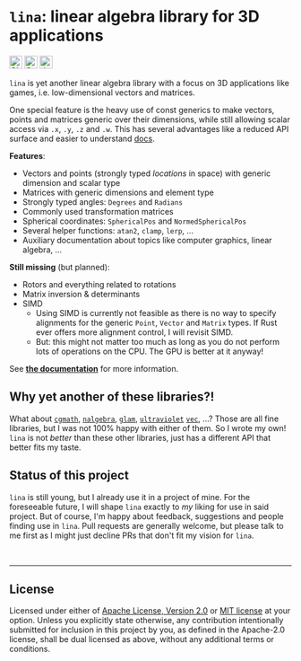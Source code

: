 # `lina`: linear algebra library for 3D applications

[<img alt="CI status of main" src="https://img.shields.io/github/workflow/status/LukasKalbertodt/lina/CI/main?label=CI&logo=github&logoColor=white&style=for-the-badge" height="23">](https://github.com/LukasKalbertodt/lina/actions?query=workflow%3ACI+branch%3Amaster)
[<img alt="Crates.io Version" src="https://img.shields.io/crates/v/lina?logo=rust&style=for-the-badge" height="23">](https://crates.io/crates/lina)
[<img alt="docs.rs" src="https://img.shields.io/crates/v/lina?color=blue&label=docs&style=for-the-badge" height="23">](https://docs.rs/lina)


`lina` is yet another linear algebra library with a focus on 3D applications
like games, i.e. low-dimensional vectors and matrices.

One special feature is the heavy use of const generics to make vectors, points
and matrices generic over their dimensions, while still allowing scalar access
via `.x`, `.y`, `.z` and `.w`. This has several advantages like a reduced API
surface and easier to understand [docs](https://docs.rs/lina).

**Features**:

- Vectors and points (strongly typed *locations* in space) with generic dimension and scalar type
- Matrices with generic dimensions and element type
- Strongly typed angles: `Degrees` and `Radians`
- Commonly used transformation matrices
- Spherical coordinates: `SphericalPos` and `NormedSphericalPos`
- Several helper functions: `atan2`, `clamp`, `lerp`, ...
- Auxiliary documentation about topics like computer graphics, linear algebra, ...

**Still missing** (but planned):

- Rotors and everything related to rotations
- Matrix inversion & determinants
- SIMD
    - Using SIMD is currently not feasible as there is no way to specify
      alignments for the generic `Point`, `Vector` and `Matrix` types. If Rust
      ever offers more alignment control, I will revisit SIMD.
    - But: this might not matter too much as long as you do not perform lots of
      operations on the CPU. The GPU is better at it anyway!


See [**the documentation**](https://docs.rs/lina) for more information.


## Why yet another of these libraries?!

What about
[`cgmath`](https://crates.io/crates/cgmath),
[`nalgebra`](https://nalgebra.org/),
[`glam`](https://crates.io/crates/glam/),
[`ultraviolet`](https://crates.io/crates/ultraviolet)
[`vec`](https://crates.io/crates/vek), ...?
Those are all fine libraries, but I was not 100% happy with either of them.
So I wrote my own!
`lina` is not *better* than these other libraries, just has a different API that better fits my taste.


## Status of this project

`lina` is still young, but I already use it in a project of mine.
For the foreseeable future, I will shape `lina` exactly to *my* liking for use in said project.
But of course, I'm happy about feedback, suggestions and people finding use in `lina`.
Pull requests are generally welcome, but please talk to me first as I might just decline PRs that don't fit my vision for `lina`.


<br />

---

## License

Licensed under either of <a href="LICENSE-APACHE">Apache License, Version
2.0</a> or <a href="LICENSE-MIT">MIT license</a> at your option.
Unless you explicitly state otherwise, any contribution intentionally submitted
for inclusion in this project by you, as defined in the Apache-2.0 license,
shall be dual licensed as above, without any additional terms or conditions.
